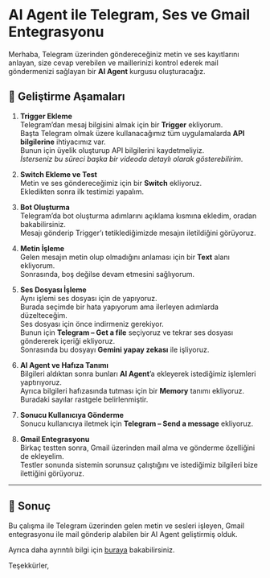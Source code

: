 # AI Agent ile Telegram, Ses ve Gmail Entegrasyonu

Merhaba, Telegram üzerinden göndereceğiniz metin ve ses kayıtlarını anlayan, size cevap verebilen ve maillerinizi kontrol ederek mail göndermenizi sağlayan bir **AI Agent** kurgusu oluşturacağız.


## 🔹 Geliştirme Aşamaları

1. **Trigger Ekleme**  
   Telegram’dan mesaj bilgisini almak için bir **Trigger** ekliyorum.  
   Başta Telegram olmak üzere kullanacağımız tüm uygulamalarda **API bilgilerine** ihtiyacımız var.  
   Bunun için üyelik oluşturup API bilgilerini kaydetmeliyiz.  
   *İsterseniz bu süreci başka bir videoda detaylı olarak gösterebilirim.*

2. **Switch Ekleme ve Test**  
   Metin ve ses göndereceğimiz için bir **Switch** ekliyoruz.  
   Ekledikten sonra ilk testimizi yapalım.

3. **Bot Oluşturma**  
   Telegram’da bot oluşturma adımlarını açıklama kısmına ekledim, oradan bakabilirsiniz.  
   Mesajı gönderip Trigger’ı tetiklediğimizde mesajın iletildiğini görüyoruz.

4. **Metin İşleme**  
   Gelen mesajın metin olup olmadığını anlaması için bir **Text** alanı ekliyorum.  
   Sonrasında, boş değilse devam etmesini sağlıyorum.

5. **Ses Dosyası İşleme**  
   Aynı işlemi ses dosyası için de yapıyoruz.  
   Burada seçimde bir hata yapıyorum ama ilerleyen adımlarda düzelteceğim.  
   Ses dosyası için önce indirmeniz gerekiyor.  
   Bunun için **Telegram – Get a file** seçiyoruz ve tekrar ses dosyası göndererek içeriği ekliyoruz.  
   Sonrasında bu dosyayı **Gemini yapay zekası** ile işliyoruz.

6. **AI Agent ve Hafıza Tanımı**  
   Bilgileri aldıktan sonra bunları **AI Agent**’a ekleyerek istediğimiz işlemleri yaptırıyoruz.  
   Ayrıca bilgileri hafızasında tutması için bir **Memory** tanımı ekliyoruz.  
   Buradaki sayılar rastgele belirlenmiştir.

7. **Sonucu Kullanıcıya Gönderme**  
   Sonucu kullanıcıya iletmek için **Telegram – Send a message** ekliyoruz.

8. **Gmail Entegrasyonu**  
   Birkaç testten sonra, Gmail üzerinden mail alma ve gönderme özelliğini de ekleyelim.  
   Testler sonunda sistemin sorunsuz çalıştığını ve istediğimiz bilgileri bize ilettiğini görüyoruz.

---

## 🎯 Sonuç
Bu çalışma ile Telegram üzerinden gelen metin ve sesleri işleyen, Gmail entegrasyonu ile mail gönderip alabilen bir AI Agent geliştirmiş olduk.

Ayrıca daha ayrıntılı bilgi için [buraya](https://www.linkedin.com/pulse/n8n-ile-otomasyon-ve-yapay-zeka-rehberi-telegram-ai-agent-yurur-xdnaf/?trackingId=kUnKdF2rskF2GPMG9l%2F%2ByA%3D%3D) bakabilirsiniz.

Teşekkürler, 
